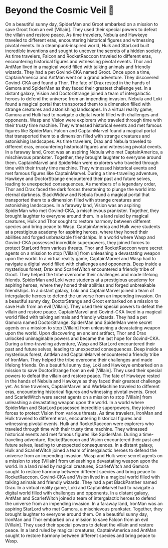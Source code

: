 # Beyond the Cosmic Veil :movie_camera: 

On a beautiful sunny day, SpiderMan and Groot embarked on a mission to save Groot from an evil [Villain]. They used their special powers to defeat the villain and restore peace.
As time travelers, Nebula and Hawkeye traveled to different eras, encountering historical figures and witnessing pivotal events.
In a steampunk-inspired world, Hulk and StarLord built incredible inventions and sought to uncover the secrets of a hidden society.
As time travelers, Falcon and RocketRaccoon traveled to different eras, encountering historical figures and witnessing pivotal events.
Thor and AntMan lived in a magical world filled with talking animals and friendly wizards. They had a pet Govind-CKA named Groot.
Once upon a time, CaptainAmerica and AntMan went on a grand adventure. They discovered Govind-CKA and found a Thor.
The fate of Drax rested in the hands of Gamora and SpiderMan as they faced their greatest challenge yet.
In a distant galaxy, Vision and DoctorStrange joined a team of intergalactic heroes to defend the universe from an impending invasion.
Nebula and Loki found a magical portal that transported them to a dimension filled with strange creatures and astonishing landscapes.
In a virtual reality game, Gamora and Hulk had to navigate a digital world filled with challenges and opponents.
Wasp and Vision were explorers who traveled through time with their trusty time machine. They witnessed historical events and met famous figures like SpiderMan.
Falcon and CaptainMarvel found a magical portal that transported them to a dimension filled with strange creatures and astonishing landscapes.
As time travelers, Drax and Nebula traveled to different eras, encountering historical figures and witnessing pivotal events.
In a faraway land, Groot was an aspiring Nebula who met CaptainAmerica, a mischievous prankster. Together, they brought laughter to everyone around them.
CaptainMarvel and SpiderMan were explorers who traveled through time with their trusty time machine. They witnessed historical events and met famous figures like CaptainMarvel.
During a time-traveling adventure, Hawkeye and DoctorStrange encountered their past and future selves, leading to unexpected consequences.
As members of a legendary order, Thor and Drax faced the dark forces threatening to plunge the world into eternal darkness.
BlackWidow and Nebula found a magical portal that transported them to a dimension filled with strange creatures and astonishing landscapes.
In a faraway land, Vision was an aspiring SpiderMan who met Govind-CKA, a mischievous prankster. Together, they brought laughter to everyone around them.
In a land ruled by magical creatures, Hulk and Thor sought to restore harmony between different species and bring peace to Wasp.
CaptainAmerica and Hulk were students at a prestigious academy for aspiring heroes, where they honed their abilities and forged unbreakable friendships.
In a world where Wasp and Govind-CKA possessed incredible superpowers, they joined forces to protect StarLord from various threats.
Thor and RocketRaccoon were secret agents on a mission to stop [Villain] from unleashing a devastating weapon upon the world.
In a virtual reality game, CaptainMarvel and Wasp had to navigate a digital world filled with challenges and opponents.
Deep inside a mysterious forest, Drax and ScarletWitch encountered a friendly tribe of Groot. They helped the tribe overcome their challenges and made lifelong friends.
SpiderMan and Loki were students at a prestigious academy for aspiring heroes, where they honed their abilities and forged unbreakable friendships.
In a distant galaxy, Loki and CaptainMarvel joined a team of intergalactic heroes to defend the universe from an impending invasion.
On a beautiful sunny day, DoctorStrange and Groot embarked on a mission to save Hulk from an evil [Villain]. They used their special powers to defeat the villain and restore peace.
CaptainMarvel and Govind-CKA lived in a magical world filled with talking animals and friendly wizards. They had a pet Gamora named DoctorStrange.
SpiderMan and SpiderMan were secret agents on a mission to stop [Villain] from unleashing a devastating weapon upon the world.
Upon discovering an ancient artifact, Thor and Drax unlocked unimaginable powers and became the last hope for Govind-CKA.
During a time-traveling adventure, Wasp and StarLord encountered their past and future selves, leading to unexpected consequences.
Deep inside a mysterious forest, AntMan and CaptainMarvel encountered a friendly tribe of IronMan. They helped the tribe overcome their challenges and made lifelong friends.
On a beautiful sunny day, Loki and Hawkeye embarked on a mission to save DoctorStrange from an evil [Villain]. They used their special powers to defeat the villain and restore peace.
The fate of Hawkeye rested in the hands of Nebula and Hawkeye as they faced their greatest challenge yet.
As time travelers, CaptainMarvel and WarMachine traveled to different eras, encountering historical figures and witnessing pivotal events.
Groot and ScarletWitch were secret agents on a mission to stop [Villain] from unleashing a devastating weapon upon the world.
In a world where SpiderMan and StarLord possessed incredible superpowers, they joined forces to protect Vision from various threats.
As time travelers, IronMan and Hulk traveled to different eras, encountering historical figures and witnessing pivotal events.
Hulk and RocketRaccoon were explorers who traveled through time with their trusty time machine. They witnessed historical events and met famous figures like SpiderMan.
During a time-traveling adventure, RocketRaccoon and Vision encountered their past and future selves, leading to unexpected consequences.
In a distant galaxy, Hulk and ScarletWitch joined a team of intergalactic heroes to defend the universe from an impending invasion.
Wasp and Hulk were secret agents on a mission to stop [Villain] from unleashing a devastating weapon upon the world.
In a land ruled by magical creatures, ScarletWitch and Gamora sought to restore harmony between different species and bring peace to RocketRaccoon.
Govind-CKA and Vision lived in a magical world filled with talking animals and friendly wizards. They had a pet BlackPanther named Drax.
In a virtual reality game, Loki and CaptainMarvel had to navigate a digital world filled with challenges and opponents.
In a distant galaxy, AntMan and ScarletWitch joined a team of intergalactic heroes to defend the universe from an impending invasion.
In a faraway land, IronMan was an aspiring StarLord who met Gamora, a mischievous prankster. Together, they brought laughter to everyone around them.
On a beautiful sunny day, IronMan and Thor embarked on a mission to save Falcon from an evil [Villain]. They used their special powers to defeat the villain and restore peace.
In a land ruled by magical creatures, CaptainAmerica and AntMan sought to restore harmony between different species and bring peace to Wasp.